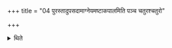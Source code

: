 +++
title = "04 पुरस्तादुपसदामाग्नेयमष्टाकपालमिति पञ्च चतुरश्चतुरो"

+++

<details><summary>थिते</summary>

पुरस्तादुपसदामाग्नेयमष्टाकपालमिति पञ्च चतुरश्चतुरो मासानेकैकेनोपसन्मन्त्रेण जुहोति ४
</details>
